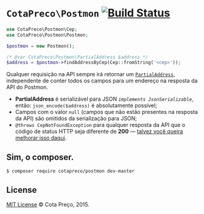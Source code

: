 # `CotaPreco\Postmon` [![Build Status](https://travis-ci.org/CotaPreco/Postmon.svg)](https://travis-ci.org/CotaPreco/Postmon)

```PHP
use CotaPreco\Postmon\Cep;
use CotaPreco\Postmon\Postmon;

$postmon = new Postmon();

/* @var CotaPreco\Postmon\PartialAddress $address */
$address = $postmon->findAddressByCep(Cep::fromString('<cep>'));

```
Qualquer requisição na API sempre irá retornar um [`PartialAddress`](https://github.com/CotaPreco/Postmon/blob/master/src/CotaPreco/Postmon/PartialAddress.php), independente de conter todos os campos para um endereço na resposta da API do Postmon.

- **PartialAddress** é serializável para JSON *`implements JsonSerializable`*, então: `json_encode($address)` é absolutamente possível;
- Campos com o valor `null` (campos que não estão presentes na resposta da API) são omitidos da serialização para JSON;
- `@throws CepNotFoundException` para qualquer resposta da API que o código de status HTTP seja diferente de **200** &mdash; [talvez você queira melhorar isso daqui](https://github.com/CotaPreco/Postmon/pulls).

## Sim, o composer.
```
$ composer require cotapreco/postmon dev-master
```

## License
[MIT License](https://raw.githubusercontent.com/CotaPreco/Postmon/master/LICENSE) © Cota Preço, 2015.
